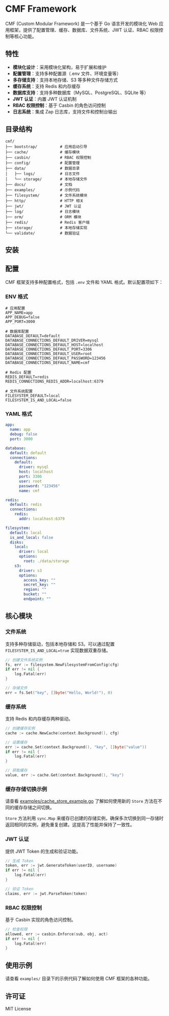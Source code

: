 # CMF Framework

CMF (Custom Modular Framework) 是一个基于 Go 语言开发的模块化 Web 应用框架，提供了配置管理、缓存、数据库、文件系统、JWT 认证、RBAC 权限控制等核心功能。

## 特性

- **模块化设计**：采用模块化架构，易于扩展和维护
- **配置管理**：支持多种配置源（.env 文件、环境变量等）
- **多存储支持**：支持本地存储、S3 等多种文件存储方式
- **缓存系统**：支持 Redis 和内存缓存
- **数据库支持**：支持多种数据库（MySQL、PostgreSQL、SQLite 等）
- **JWT 认证**：内置 JWT 认证机制
- **RBAC 权限控制**：基于 Casbin 的角色访问控制
- **日志系统**：集成 Zap 日志库，支持文件和控制台输出

## 目录结构

```
cmf/
├── bootstrap/          # 应用启动引导
├── cache/              # 缓存模块
├── casbin/             # RBAC 权限控制
├── config/             # 配置管理
├── data/               # 数据目录
│   ├── logs/           # 日志文件
│   └── storage/        # 本地存储文件
├── docs/               # 文档
├── examples/           # 示例代码
├── filesystem/         # 文件系统模块
├── http/               # HTTP 相关
├── jwt/                # JWT 认证
├── log/                # 日志模块
├── orm/                # ORM 模块
├── redis/              # Redis 客户端
├── storage/            # 本地存储实现
└── validate/           # 数据验证
```

## 安装


## 配置

CMF 框架支持多种配置格式，包括 `.env` 文件和 YAML 格式。默认配置项如下：

### ENV 格式

```env
# 应用配置
APP_NAME=app
APP_DEBUG=false
APP_PORT=3000

# 数据库配置
DATABASE_DEFAULT=default
DATABASE_CONNECTIONS_DEFAULT_DRIVER=mysql
DATABASE_CONNECTIONS_DEFAULT_HOST=localhost
DATABASE_CONNECTIONS_DEFAULT_PORT=3306
DATABASE_CONNECTIONS_DEFAULT_USER=root
DATABASE_CONNECTIONS_DEFAULT_PASSWORD=123456
DATABASE_CONNECTIONS_DEFAULT_NAME=cmf

# Redis 配置
REDIS_DEFAULT=redis
REDIS_CONNECTIONS_REDIS_ADDR=localhost:6379

# 文件系统配置
FILESYSTEM_DEFAULT=local
FILESYSTEM_IS_AND_LOCAL=false
```

### YAML 格式

```yaml
app:
  name: app
  debug: false
  port: 3000

database:
  default: default
  connections:
    default:
      driver: mysql
      host: localhost
      port: 3306
      user: root
      password: "123456"
      name: cmf

redis:
  default: redis
  connections:
    redis:
      addr: localhost:6379

filesystem:
  default: local
  is_and_local: false
  disks:
    local:
      driver: local
      options:
        root: ./data/storage
    s3:
      driver: s3
      options:
        access_key: ""
        secret_key: ""
        region: ""
        bucket: ""
        endpoint: ""
```

## 核心模块

### 文件系统

支持多种存储驱动，包括本地存储和 S3。可以通过配置 `FILESYSTEM_IS_AND_LOCAL=true` 实现数据双重存储。

```go
// 创建文件系统实例
fs, err := filesystem.NewFilesystemFromConfig(cfg)
if err != nil {
    log.Fatal(err)
}

// 存储文件
err = fs.Set("key", []byte("Hello, World!"), 0)
```

### 缓存系统

支持 Redis 和内存缓存两种驱动。

```go
// 创建缓存实例
cache := cache.NewCache(context.Background(), cfg)

// 设置缓存
err := cache.Set(context.Background(), "key", []byte("value"))
if err != nil {
    log.Fatal(err)
}

// 获取缓存
value, err := cache.Get(context.Background(), "key")
```

### 缓存存储切换示例

请查看 [examples/cache_store_example.go](examples/cache_store_example.go) 了解如何使用新的 `Store` 方法在不同的缓存存储之间切换。

`Store` 方法利用 `sync.Map` 来缓存已创建的存储实例，确保多次切换到同一存储时返回相同的实例，避免重复创建。这提高了性能并保持了一致性。

### JWT 认证

提供 JWT Token 的生成和验证功能。

```go
// 生成 Token
token, err := jwt.GenerateToken(userID, username)
if err != nil {
    log.Fatal(err)
}

// 验证 Token
claims, err := jwt.ParseToken(token)
```

### RBAC 权限控制

基于 Casbin 实现的角色访问控制。

```go
// 检查权限
allowed, err := casbin.Enforce(sub, obj, act)
if err != nil {
    log.Fatal(err)
}
```

## 使用示例

请查看 `examples/` 目录下的示例代码了解如何使用 CMF 框架的各种功能。

## 许可证

MIT License